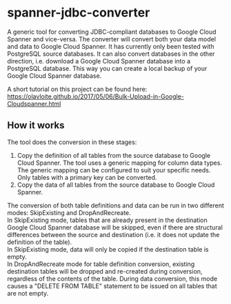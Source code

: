 # spanner-jdbc-converter
A generic tool for converting JDBC-compliant databases to Google Cloud Spanner and vice-versa. The converter will convert both your data model and data to Google Cloud Spanner. It has currently only been tested with PostgreSQL source databases.
It can also convert databases in the other direction, i.e. download a Google Cloud Spanner database into a PostgreSQL database. This way you can create a local backup of your Google Cloud Spanner database.

A short tutorial on this project can be found here: https://olavloite.github.io/2017/05/06/Bulk-Upload-in-Google-Cloudspanner.html

## How it works
The tool does the conversion in these stages:<br>
1. Copy the definition of all tables from the source database to Google Cloud Spanner. The tool uses a generic mapping for column data types. The generic mapping can be configured to suit your specific needs. Only tables with a primary key can be converted. <br>
2. Copy the data of all tables from the source database to Google Cloud Spanner.<br>


The conversion of both table definitions and data can be run in two different modes: SkipExisting and DropAndRecreate. <br>
In SkipExisting mode, tables that are already present in the destination Google Cloud Spanner database will be skipped, even if there are structural differences between the source and destination (i.e. it does not update the definition of the table). <br>
In SkipExisting mode, data will only be copied if the destination table is empty. <br>
In DropAndRecreate mode for table definition conversion, existing destination tables will be dropped and re-created during conversion, regardless of the contents of the table. During data conversion, this mode causes a "DELETE FROM TABLE" statement to be issued on all tables that are not empty.
